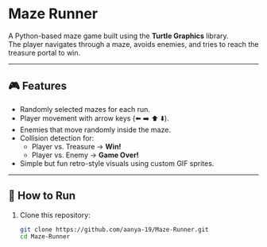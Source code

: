 # Maze Runner

A Python-based maze game built using the **Turtle Graphics** library.  
The player navigates through a maze, avoids enemies, and tries to reach the treasure portal to win.

---

## 🎮 Features
- Randomly selected mazes for each run.
- Player movement with arrow keys (⬅️ ➡️ ⬆️ ⬇️).
- Enemies that move randomly inside the maze.
- Collision detection for:
  - Player vs. Treasure → **Win!**
  - Player vs. Enemy → **Game Over!**
- Simple but fun retro-style visuals using custom GIF sprites.

---

## 🚀 How to Run
1. Clone this repository:
   ```bash
   git clone https://github.com/aanya-19/Maze-Runner.git
   cd Maze-Runner
